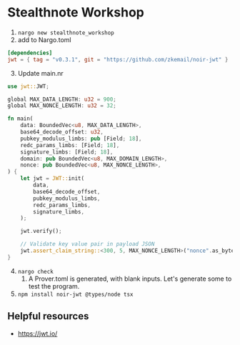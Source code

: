 # Stealthnote Workshop

1. `nargo new stealthnote_workshop`
2. add to Nargo.toml

```toml
[dependencies]
jwt = { tag = "v0.3.1", git = "https://github.com/zkemail/noir-jwt" }
```

3. Update main.nr

```rust
use jwt::JWT;

global MAX_DATA_LENGTH: u32 = 900;
global MAX_NONCE_LENGTH: u32 = 32;

fn main(
    data: BoundedVec<u8, MAX_DATA_LENGTH>,
    base64_decode_offset: u32,
    pubkey_modulus_limbs: pub [Field; 18],
    redc_params_limbs: [Field; 18],
    signature_limbs: [Field; 18],
    domain: pub BoundedVec<u8, MAX_DOMAIN_LENGTH>,
    nonce: pub BoundedVec<u8, MAX_NONCE_LENGTH>,
) {
    let jwt = JWT::init(
        data,
        base64_decode_offset,
        pubkey_modulus_limbs,
        redc_params_limbs,
        signature_limbs,
    );

    jwt.verify();

    // Validate key value pair in payload JSON
    jwt.assert_claim_string::<300, 5, MAX_NONCE_LENGTH>("nonce".as_bytes(), nonce);
}
```

4. `nargo check`
   1. A Prover.toml is generated, with blank inputs. Let's generate some to test the program.
5. `npm install noir-jwt @types/node tsx`

## Helpful resources

- https://jwt.io/

